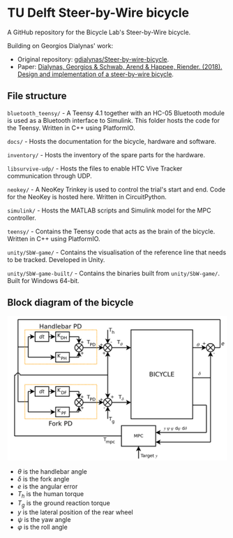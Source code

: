 # TU Delft Steer-by-Wire bicycle
A GitHub repository for the Bicycle Lab's Steer-by-Wire bicycle.

Building on Georgios Dialynas' work: 
- Original repository: [gdialynas/Steer-by-wire-bicycle](https://github.com/gdialynas/Steer-by-wire-bicycle).
- Paper: [Dialynas, Georgios & Schwab, Arend & Happee, Riender. (2018). Design and implementation of a steer-by-wire bicycle](https://www.researchgate.net/publication/328808185_Design_and_implementation_of_a_steer-by-wire_bicycle).

## File structure
`bluetooth_teensy/` - A Teensy 4.1 together with an HC-05 Bluetooth module is used as a Bluetooth interface to Simulink. This folder hosts the code for the Teensy. Written in C++ using PlatformIO.

`docs/` - Hosts the documentation for the bicycle, hardware and software.

`inventory/` - Hosts the inventory of the spare parts for the hardware.

`libsurvive-udp/` - Hosts the files to enable HTC Vive Tracker communication through UDP.

`neokey/` - A NeoKey Trinkey is used to control the trial's start and end. Code for the NeoKey is hosted here. Written in CircuitPython.

`simulink/` - Hosts the MATLAB scripts and Simulink model for the MPC controller.

`teensy/` - Contains the Teensy code that acts as the brain of the bicycle. Written in C++ using PlatformIO.

`unity/SbW-game/` - Contains the visualisation of the reference line that needs to be tracked. Developed in Unity.

`unity/SbW-game-built/` - Contains the binaries built from `unity/SbW-game/`. Built for Windows 64-bit.

## Block diagram of the bicycle

![Block diagram](/block_diagram.png)

- $\theta$ is the handlebar angle
- $\delta$ is the fork angle
- $e$ is the angular error
- $T_h$ is the human torque
- $T_g$ is the ground reaction torque
- $y$ is the lateral position of the rear wheel
- $\psi$ is the yaw angle
- $\varphi$ is the roll angle
